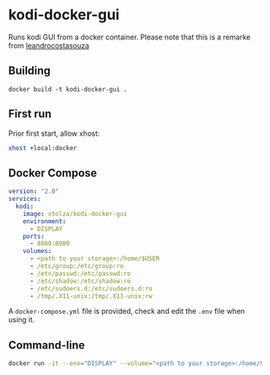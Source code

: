 # kodi-docker-gui
Runs kodi GUI from a docker container. Please note that this is a remarke from [leandrocostasouza](https://github.com/leandrocostasouza/mydockers/tree/master/kodi)

## Building
```
docker build -t kodi-docker-gui .
```


## First run
Prior first start, allow xhost:
```bash
xhost +local:docker
```

## Docker Compose
```yaml
version: "2.0"
services:
  kodi:
    image: xtolza/kodi-docker-gui
    environment:
      - DISPLAY
    ports:
      - 8080:8080
    volumes:
      - <path to your storage>:/home/$USER
      - /etc/group:/etc/group:ro
      - /etc/passwd:/etc/passwd:ro
      - /etc/shadow:/etc/shadow:ro
      - /etc/sudoers.d:/etc/sudoers.d:ro
      - /tmp/.X11-unix:/tmp/.X11-unix:rw
```
A `docker-compose.yml` file is provided, check and edit the `.env` file when using it.

## Command-line
```bash
docker run -it --env="DISPLAY" --volume="<path to your storage>:/home/$USER" --volume="/etc/group:/etc/group:ro" --volume="/etc/passwd:/etc/passwd:ro" --volume="/etc/shadow:/etc/shadow:ro" --volume="/etc/sudoers.d:/etc/sudoers.d:ro" --volume="/tmp/.X11-unix:/tmp/.X11-unix:rw" xtolza/kodi-docker-gui
```